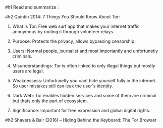 #h1 Read and summarize :

#h2 Quintin 2014: 7 Things You Should Know About Tor:

1. What is Tor: Free web surf app that makes your internet traffic anonymous by routing it through volunteer relays.

2. Purpose: Protects the privacy, allows bypassing censorship.

3. Users: Normal people, journalist and most importantly and unfortunetly criminals.

4. Misunderstandings: Tor is often linked to only illegal things but mostly users are legal.

5. Weaknessess: Unfortunetly you cant hide yourself fully in the internet. So user mistakes still can leak the user's identity.

6. Dark Web: Tor enables hidden services and some of them are criminal but thats only the part of ecosystem.

7. Significance: Important for free expression and global digital rights.

#h2 Shavers & Bair (2016) – Hiding Behind the Keyboard: The Tor Browser
